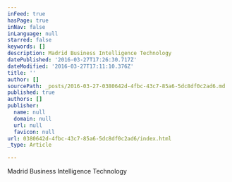 ```yaml
---
inFeed: true
hasPage: true
inNav: false
inLanguage: null
starred: false
keywords: []
description: Madrid Business Intelligence Technology
datePublished: '2016-03-27T17:26:30.717Z'
dateModified: '2016-03-27T17:11:10.376Z'
title: ''
author: []
sourcePath: _posts/2016-03-27-0380642d-4fbc-43c7-85a6-5dc8df0c2ad6.md
published: true
authors: []
publisher:
  name: null
  domain: null
  url: null
  favicon: null
url: 0380642d-4fbc-43c7-85a6-5dc8df0c2ad6/index.html
_type: Article

---
```

Madrid Business Intelligence Technology